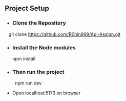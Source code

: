 ## Project Setup

- ### Clone the Repository
   git clone https://github.com/R0hin999/Api-Assign.git

- ### Install the Node modules
    npm install

- ### Then run the project
    npm run dev
  
- Open localhost:5173 on browser
